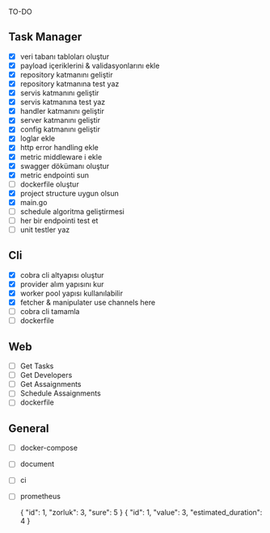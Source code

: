 TO-DO

## Task Manager
- [x] veri tabanı tabloları oluştur
- [x] payload içeriklerini & validasyonlarını ekle
- [x] repository katmanını geliştir
- [x] repository katmanına test yaz
- [x] servis katmanını geliştir
- [x] servis katmanına test yaz
- [x] handler katmanını geliştir
- [x] server katmanını geliştir
- [x] config katmanını geliştir
- [x] loglar ekle
- [x] http error handling ekle
- [x] metric middleware i ekle
- [x] swagger dökümanı oluştur
- [x] metric endpointi sun
- [ ] dockerfile oluştur
- [x] project structure uygun olsun
- [x] main.go
- [ ] schedule algoritma geliştirmesi
- [ ] her bir endpointi test et
- [ ] unit testler yaz

## Cli
- [x] cobra cli altyapısı oluştur
- [x] provider alım yapısını kur
- [x] worker pool yapısı kullanılabilir
- [x] fetcher & manipulater use channels here
- [ ] cobra cli tamamla
- [ ] dockerfile

## Web
- [ ] Get Tasks
- [ ] Get Developers
- [ ] Get Assaignments
- [ ] Schedule Assaignments
- [ ] dockerfile

## General
- [ ] docker-compose
- [ ] document
- [ ] ci
- [ ] prometheus


    {
        "id": 1,
        "zorluk": 3,
        "sure": 5
    }
    {
        "id": 1,
        "value": 3,
        "estimated_duration": 4
    }